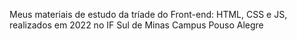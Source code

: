 Meus materiais de estudo da tríade do Front-end: HTML, CSS e JS, realizados em 2022 no IF Sul de Minas Campus Pouso Alegre
